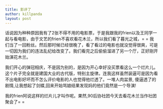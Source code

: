 ```yaml
---
title: 影评了
author: killpanda
layout: post
---
```

话说因为种种原因我有了2张不得不用的电影票，于是我跟我的frien以及王同学一起与看电影，由于文艺的frien不喜欢看花木兰，所以我们看了暮光之城，= = 我们当了一回粉丝。然后那时候已经很晚了，看了看过的电影也就没觉得很爽，可是一切因为我们的违法乱纪给改变了。我们看完之后偷偷溜进了另一个厅，正好刚开始演花木兰。 

我们开心的弹冠相庆，不是因为别的，是因为开心幸好没买票看这么一个烂片儿。这个片子完全就是建国大业的古代版，特别主旋律。连我这样虽然装逼可是因为看不出电影好坏而不怎么评价电影的人也觉得他烂透了。一堆人肉盆景, 傻逼透了的剧情,让我想起了剑蝶,回来开始骂娘结果发现妈的他们竟然是一个导演!

我的frien阿说这样的烂片儿才叫作呢。果然,90后协社团今天去看花木兰当作社团聚会了= = 

